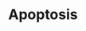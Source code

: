 ---
annotations:
- type: Pathway Ontology
  value: regulatory pathway
authors:
- MaintBot
- MartijnVanIersel
- Khanspers
- Mkutmon
- LWackers
description: Apoptosis is a distinct form of cell death that is functionally and morphologically
  different from necrosis. Nuclear chromatin condensation, cytoplasmic shrinking,
  dilated endoplasmic reticulum, and membrane blebbing characterize apoptosis in general.
  Mitochondria remain morphologically unchanged. In 1972 Kerr et al introduced the
  concept of apoptosis as a distinct form of "cell-death", and the mechanisms of various
  apoptotic pathways are still being revealed today.
last-edited: 2018-01-19
organisms:
- Danio rerio
redirect_from:
- /index.php/Pathway:WP1351
- /instance/WP1351
schema-jsonld:
- '@context': https://schema.org/
  '@id': https://wikipathways.github.io/pathways/WP1351.html
  '@type': Dataset
  creator:
    '@type': Organization
    name: WikiPathways
  description: Apoptosis is a distinct form of cell death that is functionally and
    morphologically different from necrosis. Nuclear chromatin condensation, cytoplasmic
    shrinking, dilated endoplasmic reticulum, and membrane blebbing characterize apoptosis
    in general. Mitochondria remain morphologically unchanged. In 1972 Kerr et al
    introduced the concept of apoptosis as a distinct form of "cell-death", and the
    mechanisms of various apoptotic pathways are still being revealed today.
  keywords:
  - dffa
  - casp7
  - irf3
  - txndc15
  - mdm2
  - ripk1l
  - fadd
  - casp3b
  - cdkn2a/b
  - mapk10
  - diabloa
  - casp8l1
  - HRK
  - pik3r1
  - irf6
  - bada
  - BBC3
  - irf5
  - BCL2L11
  - unm_sa808
  - tp63
  - traf1
  - irf7
  - irf4b
  - chuk
  - rela
  - zgc:171731
  - igf1ra
  - boka
  - si:ch211-112c15.8
  - BID
  - nfkbie
  - MIR29A
  - cycsa
  - BCL2L2
  - tnfsf10
  - jun
  - ikbkg
  - xiap
  - scaf11
  - cradd
  - nfkbiab
  - prf1.2
  - map3k1
  - MIR29B2
  - akt1
  - mcl1a
  - CASP10
  - birc5a
  - cflara
  - birc2
  - tnfrsfa
  - casp6
  - bcl2l1
  - apaf1
  - traf3
  - si:ch211-165b19.5
  - ikbkb
  - BX511080.1
  - dffb
  - tnfrsf1b
  - map2k4a
  - myca
  - tnfb
  - hells
  - casp2
  - BAK1
  - tnfrsf21
  - tnfrsf1a
  - PMAIP1
  - MIR29B1
  - fas
  - tp73
  - faslg
  - igf2a
  - casp9
  - bcl2a
  - tp53
  - nfkb1
  - tradd
  - bnip3la
  - nfkbib
  - irf2a
  - igf1
  license: CC0
  name: Apoptosis
seo: CreativeWork
title: Apoptosis
wpid: WP1351
---